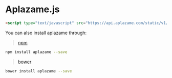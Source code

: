 Aplazame.js
===========

``` html
<script type="text/javascript" src="https://api.aplazame.com/static/v1/js/aplazame.js"></script>
```

You can also install aplazame through:

> [npm](https://www.npmjs.com/package/aplazame)

``` sh
npm install aplazame --save
```

> [bower](http://bower.io/search/?q=aplazame)

``` sh
bower install aplazame --save
```

